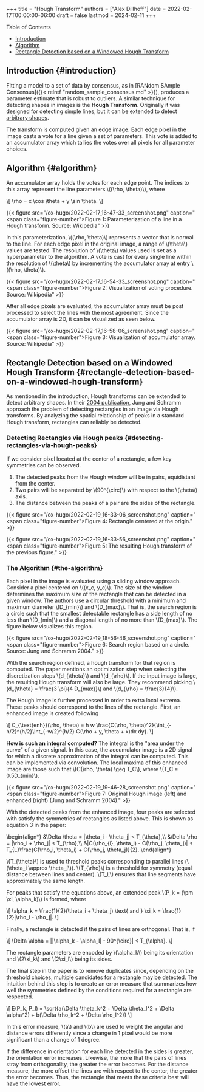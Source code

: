 +++
title = "Hough Transform"
authors = ["Alex Dillhoff"]
date = 2022-02-17T00:00:00-06:00
draft = false
lastmod = 2024-02-11
+++

<div class="ox-hugo-toc toc">

<div class="heading">Table of Contents</div>

- [Introduction](#introduction)
- [Algorithm](#algorithm)
- [Rectangle Detection based on a Windowed Hough Transform](#rectangle-detection-based-on-a-windowed-hough-transform)

</div>
<!--endtoc-->



## Introduction {#introduction}

Fitting a model to a set of data by consensus, as in [RANdom SAmple Consensus]({{< relref "random_sample_consensus.md" >}}), produces a parameter estimate that is robust to outliers. A similar technique for detecting shapes in images is the **Hough Transform**.
Originally it was designed for detecting simple lines, but it can be extended to detect [arbitrary shapes](https://en.wikipedia.org/wiki/Generalised_Hough_transform).

The transform is computed given an edge image. Each edge pixel in the image casts a vote for a line given a set of parameters.
This vote is added to an accumulator array which tallies the votes over all pixels for all parameter choices.


## Algorithm {#algorithm}

An accumulator array holds the votes for each edge point.
The indices to this array represent the line parameters \\((\rho, \theta)\\), where

\\[
\rho = x \cos \theta + y \sin \theta.
\\]

{{< figure src="/ox-hugo/2022-02-17_16-47-33_screenshot.png" caption="<span class=\"figure-number\">Figure 1: </span>Parameterization of a line in a Hough transform. Source: Wikipedia" >}}

In this parameterization, \\((\rho, \theta)\\) represents a vector that is normal to the line.
For each edge pixel in the original image, a range of \\(\theta\\) values are tested.
The resolution of \\(\theta\\) values used is set as a hyperparameter to the algorithm.
A vote is cast for every single line within the resolution of \\(\theta\\) by incrementing the accumulator array at entry \\((\rho, \theta)\\).

{{< figure src="/ox-hugo/2022-02-17_16-54-33_screenshot.png" caption="<span class=\"figure-number\">Figure 2: </span>Visualization of voting procedure. Source: Wikipedia" >}}

After all edge pixels are evaluated, the accumulator array must be post processed to select the lines with the most agreement.
Since the accumulator array is 2D, it can be visualized as seen below.

{{< figure src="/ox-hugo/2022-02-17_16-58-06_screenshot.png" caption="<span class=\"figure-number\">Figure 3: </span>Visualization of accumulator array. Source: Wikipedia" >}}


## Rectangle Detection based on a Windowed Hough Transform {#rectangle-detection-based-on-a-windowed-hough-transform}

As mentioned in the introduction, Hough transforms can be extended to detect arbitrary shapes.
In their [2004 publication](http://sibgrapi.sid.inpe.br/col/sid.inpe.br/banon/2004/08.03.17.14/doc/1.pdf), Jung and Schramm approach the problem of detecting rectangles in an image via Hough transforms.
By analyzing the spatial relationship of peaks in a standard Hough transform, rectangles can reliably be detected.


### Detecting Rectangles via Hough peaks {#detecting-rectangles-via-hough-peaks}

If we consider pixel located at the center of a rectangle, a few key symmetries can be observed.

1.  The detected peaks from the Hough window will be in pairs, equidistant from the center.
2.  Two pairs will be separated by \\(90^{\circ}\\) with respect to the \\(\theta\\) axis.
3.  The distance between the peaks of a pair are the sides of the rectangle.

{{< figure src="/ox-hugo/2022-02-19_16-33-06_screenshot.png" caption="<span class=\"figure-number\">Figure 4: </span>Rectangle centered at the origin." >}}

{{< figure src="/ox-hugo/2022-02-19_16-33-56_screenshot.png" caption="<span class=\"figure-number\">Figure 5: </span>The resulting Hough transform of the previous figure." >}}


### The Algorithm {#the-algorithm}

Each pixel in the image is evaluated using a sliding window approach.
Consider a pixel centered on \\((x\_c, y\_c)\\).
The size of the window determines the maximum size of the rectangle that can be detected in a given window.
The authors use a circular threshold with a minimum and maximum diameter \\(D\_{min}\\) and \\(D\_{max}\\).
That is, the search region is a circle such that the smallest detectable rectangle has a side length of no less than \\(D\_{min}\\) and a diagonal length of no more than \\(D\_{max}\\). The figure below visualizes this region.

{{< figure src="/ox-hugo/2022-02-19_18-56-46_screenshot.png" caption="<span class=\"figure-number\">Figure 6: </span>Search region based on a circle. Source: Jung and Schramm 2004." >}}

With the search region defined, a hough transform for that region is computed.
The paper mentions an optimization step when selecting the discretization steps \\(d\_{\theta}\\) and \\(d\_{\rho}\\).
If the input image is large, the resulting Hough transform will also be large.
They recommend picking \\(d\_{\theta} = \frac{3 \pi}{4 D\_{max}}\\) and \\(d\_{\rho} = \frac{3}{4}\\).

The Hough image is further processed in order to extra local extrema.
These peaks should correspond to the lines of the rectangle.
First, an enhanced image is created following

\\[
C\_{\text{enh}}(\rho, \theta) = h w \frac{C(\rho, \theta)^2}{\int\_{-h/2}^{h/2}\int\_{-w/2}^{h/2} C(\rho + y, \theta + x)dx dy}.
\\]

****How is such an integral computed?****
The integral is the "area under the curve" of a given signal. In this case, the accumulator image is a 2D signal for which a discrete approximation of the integral can be computed.
This can be implemented via convolution.
The local maxima of this enhanced image are those such that \\(C(\rho, \theta) \geq T\_C\\), where \\(T\_C = 0.5D\_{min}\\).

{{< figure src="/ox-hugo/2022-02-19_19-46-28_screenshot.png" caption="<span class=\"figure-number\">Figure 7: </span>Original Hough image (left) and enhanced (right) (Jung and Schramm 2004)." >}}

With the detected peaks from the enhanced image, four peaks are selected with satisfy the symmetries of rectangles as listed above. This is shown as equation 3 in the paper:

\begin{align\*}
&\Delta \theta = |\theta\_i - \theta\_j| < T\_{\theta},\\\\
&\Delta \rho = |\rho\_i + \rho\_j| < T\_{\rho},\\\\
&|C(\rho\_{i}, \theta\_i) - C(\rho\_j, \theta\_j)| < T\_{L}\frac{C(\rho\_i, \theta\_i) + C(\rho\_j, \theta\_j)}{2}.
\end{align\*}

\\(T\_{\theta}\\) is used to threshold peaks corresponding to parallel lines (\\(\theta\_i \approx \theta\_j\\)).
\\(T\_{\rho}\\) is a threshold for symmetry (equal distance between lines and center).
\\(T\_L\\) ensures that line segments have approximately the same length.

For peaks that satisfy the equations above, an extended peak \\(P\_k = (\pm \xi, \alpha\_k)\\) is formed, where

\\[
\alpha\_k = \frac{1}{2}(\theta\_i + \theta\_j) \text{ and } \xi\_k = \frac{1}{2}|\rho\_i - \rho\_j|.
\\]

Finally, a rectangle is detected if the pairs of lines are orthogonal. That is, if

\\[
\Delta \alpha = ||\alpha\_k - \alpha\_l| - 90^{\circ}| < T\_{\alpha}.
\\]

The rectangle parameters are encoded by \\(\alpha\_k\\) being its orientation and \\(2\xi\_k\\) and \\(2\xi\_l\\) being its sides.

The final step in the paper is to remove duplicates since, depending on the threshold choices, multiple candidates for a rectangle may be detected.
The intuition behind this step is to create an error measure that summarizes how well the symmetries defined by the conditions required for a rectangle are respected.

\\[
E(P\_k, P\_l) = \sqrt{a(\Delta \theta\_k^2 + \Delta \theta\_l^2 + \Delta \alpha^2) + b(\Delta \rho\_k^2 + \Delta \rho\_l^2)}
\\]

In this error measure, \\(a\\) and \\(b\\) are used to weight the angular and distance errors differently since a change in 1 pixel would be more significant than a change of 1 degree.

If the difference in orientation for each line detected in the sides is greater, the orientation error increases.
Likewise, the more that the pairs of lines stray from orthogonality, the greater the error becomes.
For the distance measure, the more offset the lines are with respect to the center, the greater the error becomes.
Thus, the rectangle that meets these criteria best will have the lowest error.
